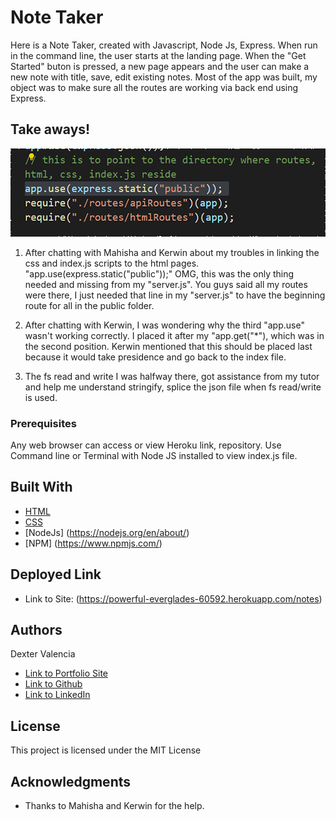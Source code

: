 # Note Taker

Here is a Note Taker, created with Javascript, Node Js, Express. When run in the command line, the user starts at the landing page. When the "Get Started" buton is pressed, a new page appears and the user can make a new note with title, save, edit existing notes. Most of the app was built, my object was to make sure all the routes are working via back end using Express.

## Take aways! 
![Getting Started](images/routes.jpg)
1. After chatting with Mahisha and Kerwin about my troubles in linking the css and index.js scripts to the html pages. "app.use(express.static("public"));" OMG, this was the only thing needed and missing from my "server.js". You guys said all my routes were there, I just needed that line in my "server.js" to have the beginning route for all in the public folder. 
 
2. After chatting with Kerwin, I was wondering why the third "app.use" wasn't working correctly. I placed it after my "app.get("*"), which was in the second position. Kerwin mentioned that this should be placed last because it would take presidence and go back to the index file.

3. The fs read and write I was halfway there, got assistance from my tutor and help me understand stringify, splice the json file when fs read/write is used. 
  

### Prerequisites

Any web browser can access or view Heroku link, repository. Use Command line or Terminal with Node JS installed to view index.js file.

## Built With
* [HTML](https://developer.mozilla.org/en-US/docs/Web/HTML)
* [CSS](https://developer.mozilla.org/en-US/docs/Web/CSS)
* [NodeJs] (https://nodejs.org/en/about/)
* [NPM] (https://www.npmjs.com/)

## Deployed Link
* Link to Site: (https://powerful-everglades-60592.herokuapp.com/notes)


## Authors
Dexter Valencia 

- [Link to Portfolio Site](https://github.com/itsmedexter/Note_Taker)
- [Link to Github](https://github.com/itsmedexter)
- [Link to LinkedIn](https://www.linkedin.com/in/dextervalencia/)

## License

This project is licensed under the MIT License 

## Acknowledgments

* Thanks to Mahisha and Kerwin for the help.  
